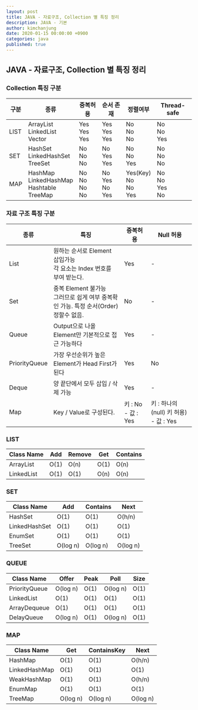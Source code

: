 ```yaml
---
layout: post
title: JAVA - 자료구조, Collection 별 특징 정리
description: JAVA - 기본
author: kimchanjung
date: 2020-01-15 00:00:00 +0900
categories: java
published: true
---
```


## JAVA - 자료구조, Collection 별 특징 정리

### Collection 특징 구분

|구분   | 종류      | 중복허용 | 순서 존재 | 정렬여부 | Thread-safe |
|------|---------------|------|-------|------|--------------|
| LIST | ArrayList <br>  LinkedList <br> Vector | Yes <br>Yes<br>Yes | Yes <br>Yes<br>Yes   | No <br> No  <br> No  |  No  <br> No  <br>Yes |
|SET| HashSet<br>LinkedHashSet<br>TreeSet  | No <br> No <br> No | No  <br> Yes<br>Yes | No<br> No<br> Yes   | No<br>   No<br>No|
|MAP| HashMap <br> LinkedHashMap <br>   Hashtable <br> TreeMap | No <br> No <br> No <br> No  | No  <br> Yes  <br>No  <br>Yes  | Yes(Key)  <br>   No <br> No <br> Yes          |No  <br> No  <br> Yes <br>  No|


### 자료 구조 특징 구분

| 종류 | 특징       | 중복허용              | Null 허용                            |
|---------------|------------------------|-------------------|----------------|
| List          | 원하는 순서로 Element 삽입가능 <br> 각 요소는 Index 번호를 부여 받는다\.| Yes| \-|
| Set           | 중복 Element 불가능 <br> 그러므로 쉽게 여부 중복확인 가능\. 특정 순서\(Order\) 정할수 없음\. | No| \-|
| Queue         | Output으로 나올 Element만 기본적으로 접근 가능하다<br>| Yes| \-|
| PriorityQueue | 가장 우선순위가 높은 Element가 Head First가 된다| Yes| No|
| Deque         | 양 끝단에서 모두 삽입 / 삭제 가능| Yes| \-|
| Map           | Key / Value로 구성된다\.| 키 : No \- 값 : Yes | 키 : 하나의 \(null\) 키 허용\) \- 값 : Yes |


### LIST

| Class Name | Add  | Remove | Get  | Contains |
|------------|------|--------|------|----------|
| ArrayList  | O(1) | O(n)   | O(1) | O(n)     |
| LinkedList | O(1) | O(1)   | O(n) | O(n)     |

### SET

| Class Name    | Add      | Contains    | Next     |
|---------------|----------|-------------|----------|
| HashSet       | O(1)     | O(1)        | O(h/n)   |
| LinkedHashSet | O(1)     | O(1)        | O(1)     |
| EnumSet       | O(1)     | O(1)        | O(1)     |
| TreeSet       | O(log n) | O(log n)    | O(log n) |

### QUEUE

| Class Name    | Offer    | Peak | Poll     | Size |
|---------------|----------|------|----------|------|
| PriorityQueue | O(log n) | O(1) | O(log n) | O(1) |
| LinkedList    | O(1)     | O(1) | O(1)     | O(1) |
| ArrayDequeue  | O(1)     | O(1) | O(1)     | O(1) |
| DelayQueue    | O(log n) | O(1) | O(log n) | O(1) |

### MAP

| Class Name    | Get      | ContainsKey | Next     |
|---------------|----------|-------------|----------|
| HashMap       | O(1)     | O(1)        | O(h/n)   |
| LinkedHashMap | O(1)     | O(1)        | O(1)     |
| WeakHashMap   | O(1)     | O(1)        | O(h/n)   |
| EnumMap       | O(1)     | O(1)        | O(1)     |
| TreeMap       | O(log n) | O(log n)    | O(log n) |
